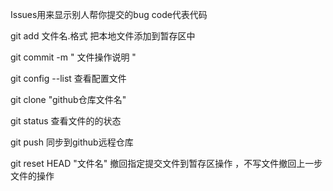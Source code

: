 Issues用来显示别人帮你提交的bug
code代表代码

git  add  文件名.格式  把本地文件添加到暂存区中

git commit  -m " 文件操作说明 "

git   config  --list   查看配置文件

git  clone  "github仓库文件名"

git   status   查看文件的的状态

git  push   同步到github远程仓库

git  reset  HEAD  "文件名"  撤回指定提交文件到暂存区操作  ，不写文件撤回上一步文件的操作

